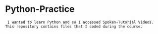 # Python-Practice
     I wanted to learn Python and so I accessed Spoken-Tutorial Videos. This repository contains files that I coded during the course.

